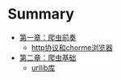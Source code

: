 # Summary

* [第一章：爬虫前奏](README.md)
  * [http协议和chorme浏览器](ji-ben-zhi-shi.md)
* [第二章：爬虫基础](di-yi-zhang-ff1a-pa-chong-ji-chu.md)
  * [urllib库](di-yi-zhang-ff1a-pa-chong-ji-chu/urllibku.md)

